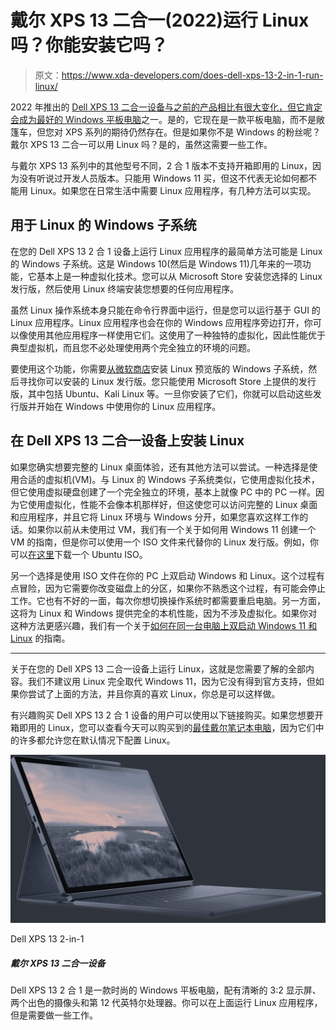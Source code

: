 # 戴尔 XPS 13 二合一(2022)运行 Linux 吗？你能安装它吗？

> 原文：<https://www.xda-developers.com/does-dell-xps-13-2-in-1-run-linux/>

2022 年推出的 [Dell XPS 13 二合一设备与之前的产品相比有很大变化，但它肯定会成为](https://www.xda-developers.com/dell-xps-13-2-in-1-2022/)[最好的 Windows 平板电脑](https://www.xda-developers.com/best-windows-tablets/)之一。是的，它现在是一款平板电脑，而不是敞篷车，但您对 XPS 系列的期待仍然存在。但是如果你不是 Windows 的粉丝呢？戴尔 XPS 13 二合一可以用 Linux 吗？是的，虽然这需要一些工作。

与戴尔 XPS 13 系列中的其他型号不同，2 合 1 版本不支持开箱即用的 Linux，因为没有听说过开发人员版本。只能用 Windows 11 买，但这不代表无论如何都不能用 Linux。如果您在日常生活中需要 Linux 应用程序，有几种方法可以实现。

## 用于 Linux 的 Windows 子系统

在您的 Dell XPS 13 2 合 1 设备上运行 Linux 应用程序的最简单方法可能是 Linux 的 Windows 子系统。这是 Windows 10(然后是 Windows 11)几年来的一项功能，它基本上是一种虚拟化技术。您可以从 Microsoft Store 安装您选择的 Linux 发行版，然后使用 Linux 终端安装您想要的任何应用程序。

虽然 Linux 操作系统本身只能在命令行界面中运行，但是您可以运行基于 GUI 的 Linux 应用程序。Linux 应用程序也会在你的 Windows 应用程序旁边打开，你可以像使用其他应用程序一样使用它们。这使用了一种独特的虚拟化，因此性能优于典型虚拟机，而且您不必处理使用两个完全独立的环境的问题。

要使用这个功能，你需要[从微软商店](https://www.microsoft.com/store/productId/9P9TQF7MRM4R)安装 Linux 预览版的 Windows 子系统，然后寻找你可以安装的 Linux 发行版。您只能使用 Microsoft Store 上提供的发行版，其中包括 Ubuntu、Kali Linux 等。一旦你安装了它们，你就可以启动这些发行版并开始在 Windows 中使用你的 Linux 应用程序。

## 在 Dell XPS 13 二合一设备上安装 Linux

如果您确实想要完整的 Linux 桌面体验，还有其他方法可以尝试。一种选择是使用合适的虚拟机(VM)。与 Linux 的 Windows 子系统类似，它使用虚拟化技术，但它使用虚拟硬盘创建了一个完全独立的环境，基本上就像 PC 中的 PC 一样。因为它使用虚拟化，性能不会像本机那样好，但这使您可以访问完整的 Linux 桌面和应用程序，并且它将 Linux 环境与 Windows 分开，如果您喜欢这样工作的话。如果你以前从未使用过 VM，我们有一个关于如何用 Windows 11 创建一个 VM 的指南，但是你可以使用一个 ISO 文件来代替你的 Linux 发行版。例如，你可以[在这里](https://ubuntu.com/download/desktop)下载一个 Ubuntu ISO。

另一个选择是使用 ISO 文件在你的 PC 上双启动 Windows 和 Linux。这个过程有点冒险，因为它需要你改变磁盘上的分区，如果你不熟悉这个过程，有可能会停止工作。它也有不好的一面，每次你想切换操作系统时都需要重启电脑。另一方面，这将为 Linux 和 Windows 提供完全的本机性能，因为不涉及虚拟化。如果你对这种方法更感兴趣，我们有一个关于[如何在同一台电脑上双启动 Windows 11 和 Linux](https://www.xda-developers.com/dual-boot-windows-11-linux/) 的指南。

* * *

关于在您的 Dell XPS 13 二合一设备上运行 Linux，这就是您需要了解的全部内容。我们不建议用 Linux 完全取代 Windows 11，因为它没有得到官方支持，但如果你尝试了上面的方法，并且你真的喜欢 Linux，你总是可以这样做。

有兴趣购买 Dell XPS 13 2 合 1 设备的用户可以使用以下链接购买。如果您想要开箱即用的 Linux，您可以查看今天可以购买到的[最佳戴尔笔记本电脑](https://www.xda-developers.com/best-dell-laptops/)，因为它们中的许多都允许您在默认情况下配置 Linux。

 <picture>![The Dell XPS 13 2-in-1 has a thin and lightweight design and it features efficient 12th-gen Intel processors.](img/59d82b198f740fc915ae6ab4ae962ff9.png)</picture> 

Dell XPS 13 2-in-1

##### 戴尔 XPS 13 二合一设备

Dell XPS 13 2 合 1 是一款时尚的 Windows 平板电脑，配有清晰的 3:2 显示屏、两个出色的摄像头和第 12 代英特尔处理器。你可以在上面运行 Linux 应用程序，但是需要做一些工作。